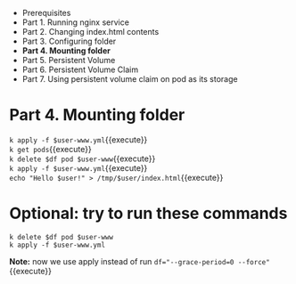 * Prerequisites
* Part 1. Running nginx service
* Part 2. Changing index.html contents
* Part 3. Configuring folder
* **Part 4. Mounting folder**
* Part 5. Persistent Volume
* Part 6. Persistent Volume Claim
* Part 7. Using persistent volume claim on pod as its storage

# Part 4. Mounting folder

`k apply -f $user-www.yml`{{execute}}  
`k get pods`{{execute}}  
`k delete $df pod $user-www`{{execute}}  
`k apply -f $user-www.yml`{{execute}}  
`echo "Hello $user!" > /tmp/$user/index.html`{{execute}}  

# Optional: try to run these commands

`k delete $df pod $user-www`  
`k apply -f $user-www.yml`

**Note:** now we use apply instead of run
`df="--grace-period=0 --force"`{{execute}}  